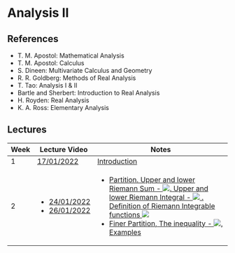 # Analysis II

## References

- T. M. Apostol: Mathematical Analysis
- T. M. Apostol: Calculus
- S. Dineen: Multivariate Calculus and Geometry
- R. R. Goldberg: Methods of Real Analysis
- T. Tao: Analysis I & II
- Bartle and Sherbert: Introduction to Real Analysis
- H. Royden: Real Analysis
- K. A. Ross: Elementary Analysis

## Lectures

| Week | Lecture Video                                 | Notes                                                                                                                                                                                                                                                                                                                                                                                                                |
| ---- | --------------------------------------------- | -------------------------------------------------------------------------------------------------------------------------------------------------------------------------------------------------------------------------------------------------------------------------------------------------------------------------------------------------------------------------------------------------------------------- |
| 1    | [17/01/2022]()                                | [Introduction](Lecture-Notes/Jan-17-Edited-1.pdf)                                                                                                                                                                                                                                                                                                                                                                    |
| 2    | <ul><li>[24/01/2022]()<li>[26/01/2022]()</ul> | <ul><li>[Partition. Upper and lower Riemann Sum - <img src="https://render.githubusercontent.com/render/math?math=U(f,P), L(f,P)">. Upper and lower Riemann Integral - <img src="https://render.githubusercontent.com/render/math?math=\overline{\int} f, \underline{\int} f"> . Definition of Riemann Integrable functions <img src="https://render.githubusercontent.com/render/math?math=\mathcal{R}[a,b]">](Lecture-Notes/Jan-24-Original.pdf) <li> [Finer Partition, The inequality - <img src="https://render.githubusercontent.com/render/math?math=L(f,P) \leq L(f,\widetilde{P}) \leq U(f,\widetilde{P}) \leq U(f,P)">, Examples](Lecture-Notes/Jan-26-Edited.pdf) </ul> |
